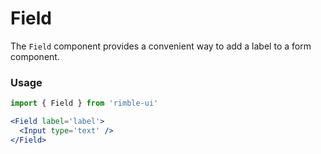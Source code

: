 # Field
The `Field` component provides a convenient way to add a label to a form component.

<!-- STORY -->

### Usage
```jsx
import { Field } from 'rimble-ui'
```

```jsx
<Field label='label'>
  <Input type='text' />
</Field>
```

<!-- Field component props -->
